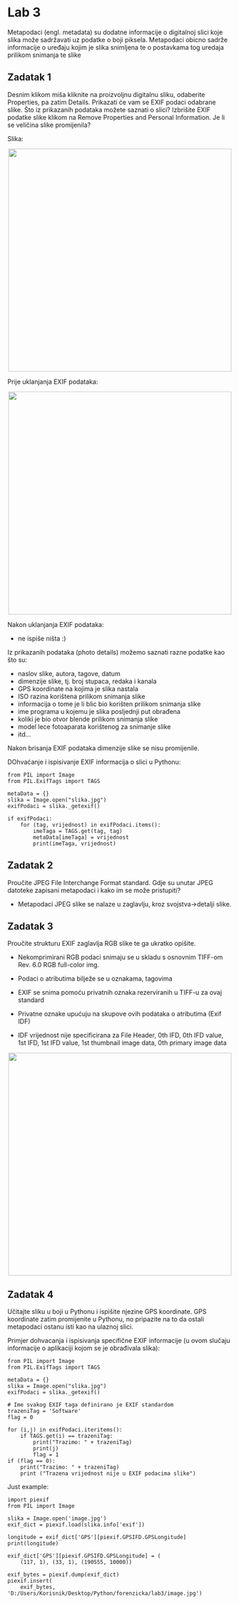 # Lab 3

Metapodaci (engl. metadata) su dodatne informacije o digitalnoj slici koje slika može sadržavati uz podatke o boji piksela. Metapodaci obicno sadrže informacije o uređaju kojim je slika snimljena te o postavkama tog uredaja prilikom snimanja te slike

## Zadatak 1

Desnim klikom miša kliknite na proizvoljnu digitalnu sliku, odaberite Properties, pa zatim Details. Prikazati će vam se EXIF podaci odabrane slike. Što iz prikazanih podataka možete saznati o slici? Izbrišite EXIF podatke slike klikom na Remove Properties and Personal Information. Je li se veličina slike promijenila?

Slika:

<div align="center">
  <img src="./image.jpg" width="500"/>
</div>

Prije uklanjanja EXIF podataka:

<div align="center">
  <img src="./exif_data_of_image.jpg" width="500"/>
</div>

Nakon uklanjanja EXIF podataka:

- ne ispiše ništa :)

Iz prikazanih podataka (photo details) možemo saznati razne podatke kao što su:

- naslov slike, autora, tagove, datum
- dimenzije slike, tj. broj stupaca, redaka i kanala
- GPS koordinate na kojima je slika nastala
- ISO razina korištena prilikom snimanja slike
- informacija o tome je li blic bio korišten prilikom snimanja slike
- ime programa u kojemu je slika posljednji put obrađena
- koliki je bio otvor blende prilikom snimanja slike
- model lece fotoaparata korištenog za snimanje slike
- itd...

Nakon brisanja EXIF podataka dimenzije slike se nisu promijenile.

DOhvaćanje i ispisivanje EXIF informacija o slici u Pythonu:

```
from PIL import Image
from PIL.ExifTags import TAGS

metaData = {}
slika = Image.open("slika.jpg")
exifPodaci = slika._getexif()

if exifPodaci:
    for (tag, vrijednost) in exifPodaci.items():
        imeTaga = TAGS.get(tag, tag)
        metaData[imeTaga] = vrijednost
        print(imeTaga, vrijednost)

```

## Zadatak 2

Proučite JPEG File Interchange Format standard. Gdje su unutar JPEG datoteke zapisani metapodaci i kako im se može pristupiti?

- Metapodaci JPEG slike se nalaze u zaglavlju, kroz svojstva->detalji slike.

## Zadatak 3

Proučite strukturu EXIF zaglavlja RGB slike te ga ukratko opišite.

- Nekomprimirani RGB podaci snimaju se u skladu s osnovnim TIFF-om Rev. 6.0 RGB full-color img.

- Podaci o atributima bilježe se u oznakama, tagovima

- EXIF se snima pomoću privatnih oznaka rezerviranih u TIFF-u za ovaj standard

- Privatne oznake upućuju na skupove ovih podataka o atributima (Exif IDF)

- IDF vrijednost nije specificirana za File Header, 0th IFD, 0th IFD value, 1st IFD, 1st IFD value, 1st thumbnail image data, 0th primary image data

<div align="center">
  <img src="./EXIF_RGB_img.JPG" width="500"/>
</div>

## Zadatak 4

Učitajte sliku u boji u Pythonu i ispišite njezine GPS koordinate. GPS koordinate zatim promijenite u Pythonu, no pripazite na to da ostali metapodaci ostanu isti kao na ulaznoj slici.

Primjer dohvacanja i ispisivanja specifične EXIF informacije (u ovom slučaju informacije o aplikaciji kojom se je obrađivala slika):

```
from PIL import Image
from PIL.ExifTags import TAGS

metaData = {}
slika = Image.open("slika.jpg")
exifPodaci = slika._getexif()

# Ime svakog EXIF taga definirano je EXIF standardom
trazeniTag = 'Software'
flag = 0

for (i,j) in exifPodaci.iteritems():
    if TAGS.get(i) == trazeniTag:
        print("Trazimo: " + trazeniTag)
        print(j)
        flag = 1
if (flag == 0):
    print("Trazimo: " + trazeniTag)
    print ("Trazena vrijednost nije u EXIF podacima slike")
```

Just example:

```
import piexif
from PIL import Image

slika = Image.open('image.jpg')
exif_dict = piexif.load(slika.info['exif'])

longitude = exif_dict['GPS'][piexif.GPSIFD.GPSLongitude]
print(longitude)

exif_dict['GPS'][piexif.GPSIFD.GPSLongitude] = (
    (117, 1), (33, 1), (190555, 10000))

exif_bytes = piexif.dump(exif_dict)
piexif.insert(
    exif_bytes, 'D:/Users/Korisnik/Desktop/Python/forenzicka/lab3/image.jpg')
```
